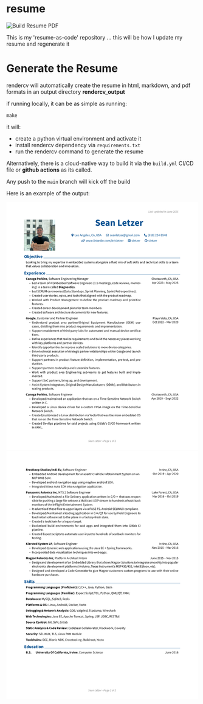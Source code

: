 # resume

![Build Resume PDF](https://github.com/sletzer/resume/actions/workflows/build.yml/badge.svg?branch=main)

This is my 'resume-as-code' repository ... this will be how I update my resume and regenerate it

# Generate the Resume

rendercv will automatically create the resume in html, markdown, and pdf formats in an output directory **rendercv_output**

if running locally, it can be as simple as running:

```shell
make
```

it will:
* create a python virtual environment and activate it
* install rendercv dependency via `requirements.txt`
* run the rendercv command to generate the resume

Alternatively, there is a cloud-native way to build it via the `build.yml` CI/CD file or **github actions** as its called. 

Any push to the `main` branch will kick off the build


Here is an example of the output:

![Sean_Letzer_CV_1.png](rendercv_output/Sean_Letzer_CV_1.png)
![Sean_Letzer_CV_2.png](rendercv_output/Sean_Letzer_CV_2.png)